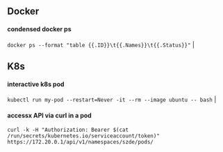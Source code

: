 ## Docker

#### condensed docker ps

`docker ps --format "table {{.ID}}\t{{.Names}}\t{{.Status}}"`                    |

## K8s

#### interactive k8s pod
`kubectl run my-pod --restart=Never -it --rm --image ubuntu -- bash`             |

#### accessx API via curl in a pod 
`curl -k -H "Authorization: Bearer $(cat /run/secrets/kubernetes.io/serviceaccount/token)" https://172.20.0.1/api/v1/namespaces/szde/pods/`